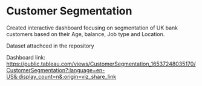 # Customer Segmentation

Created interactive dashboard focusing on segmentation of UK bank customers based on their Age, balance, Job type and Location.

Dataset attachced in the repository

Dashboard link: https://public.tableau.com/views/CustomerSegmentation_16537248035170/CustomerSegmentation?:language=en-US&:display_count=n&:origin=viz_share_link
